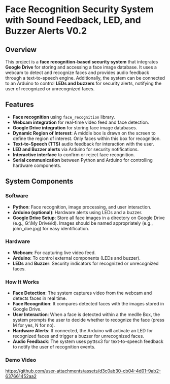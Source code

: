 # Face Recognition Security System with Sound Feedback, LED, and Buzzer Alerts V0.2

## Overview
This project is a **face recognition-based security system** that integrates **Google Drive** for storing and accessing a face image database. It uses a webcam to detect and recognize faces and provides audio feedback through a text-to-speech engine. Additionally, the system can be connected to an Arduino to control **LEDs and buzzers** for security alerts, notifying the user of recognized or unrecognized faces. 
## Features
- **Face recognition** using `face_recognition` library.
- **Webcam integration** for real-time video feed and face detection.
- **Google Drive integration** for storing face image databases.
- **Dynamic Region of Interest**:
A middle box is drawn on the screen to define the region of interest. Only faces within this box for recognition.
- **Text-to-Speech (TTS)** audio feedback for interaction with the user.
- **LED and Buzzer alerts** via Arduino for security notifications.
- **Interactive interface** to confirm or reject face recognition.
- **Serial communication** between Python and Arduino for controlling hardware components.

## System Components

### Software
- **Python**: Face recognition, image processing, and user interaction.
- **Arduino (optional)**: Hardware alerts using LEDs and a buzzer.
- **Google Drive Setup**:
Store all face images in a directory on Google Drive (e.g., G:\My Drive\id).
Images should be named appropriately (e.g., john_doe.jpg) for easy identification.

### Hardware
- **Webcam**: For capturing live video feed.
- **Arduino**: To control external components (LEDs and buzzer).
- **LEDs** and **Buzzer**: Security indicators for recognized or unrecognized faces.
  
### How It Works
- **Face Detection**: The system captures video from the webcam and detects faces in real time.
- **Face Recognition**: It compares detected faces with the images stored in Google Drive.
- **User Interaction**: When a face is detected within a the medlle Box, the system prompts the user to decide whether to recognize the face (press M for yes, N for no).
- **Hardware Alerts**: If connected, the Arduino will activate an LED for recognized faces and trigger a buzzer for unrecognized faces.
- **Audio Feedback**: The system uses pyttsx3 for text-to-speech feedback to notify the user of recognition events.
### Demo Video
https://github.com/user-attachments/assets/d3c0ab30-cb04-4d01-9ab2-637661452aa2




